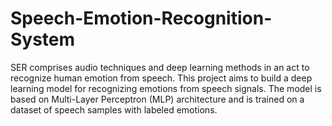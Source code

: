 # Speech-Emotion-Recognition-System
SER comprises audio techniques and deep learning methods in an act to recognize human emotion from speech. This project aims to build a deep learning model for recognizing emotions from speech signals. The model is based on Multi-Layer Perceptron (MLP) architecture and is trained on a dataset of speech samples with labeled emotions.
